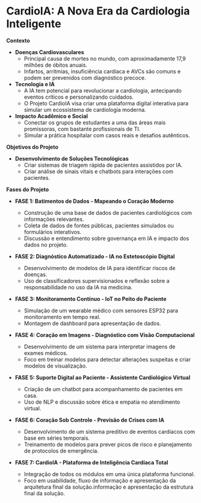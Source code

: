 # CardioIA: A Nova Era da Cardiologia Inteligente

**Contexto**
- **Doenças Cardiovasculares**
  - Principal causa de mortes no mundo, com aproximadamente 17,9 milhões de óbitos anuais.
  - Infartos, arritmias, insuficiência cardíaca e AVCs são comuns e podem ser prevenidos com diagnóstico precoce.
- **Tecnologia e IA**
  - A IA tem potencial para revolucionar a cardiologia, antecipando eventos críticos e personalizando cuidados.
  - O Projeto CardioIA visa criar uma plataforma digital interativa para simular um ecossistema de cardiologia moderna.
- **Impacto Acadêmico e Social**
  - Conectar os grupos de estudantes a uma das áreas mais promissoras, com bastante profissionais de TI.
  - Simular a prática hospitalar com casos reais e desafios autênticos.

**Objetivos do Projeto**
- **Desenvolvimento de Soluções Tecnológicas**
  - Criar sistemas de triagem rápida de pacientes assistidos por IA.
  - Criar análise de sinais vitais e chatbots para interações com pacientes.

**Fases do Projeto**

- **FASE 1: Batimentos de Dados - Mapeando o Coração Moderno**
    * Construção de uma base de dados de pacientes cardiológicos com informações relevantes.
    * Coleta de dados de fontes públicas, pacientes simulados ou formulários interativos.
    * Discussão e entendimento sobre governança em IA e impacto dos dados no projeto.

- **FASE 2: Diagnóstico Automatizado - IA no Estetoscópio Digital**
    * Desenvolvimento de modelos de IA para identificar riscos de doenças.
    * Uso de classificadores supervisionados e reflexão sobre a responsabilidade no uso da IA na medicina.

- **FASE 3: Monitoramento Contínuo - IoT no Peito do Paciente**
    * Simulação de um wearable médico com sensores ESP32 para monitoramento em tempo real.
    * Montagem de dashboard para apresentação de dados.

- **FASE 4: Coração em Imagens - Diagnóstico com Visão Computacional**
    * Desenvolvimento de um sistema para interpretar imagens de exames médicos.
    * Foco em treinar modelos para detectar alterações suspeitas e criar modelos de visualização.

- **FASE 5: Suporte Digital ao Paciente - Assistente Cardiológico Virtual**
    * Criação de um chatbot para acompanhamento de pacientes em casa.
    * Uso de NLP e discussão sobre ética e empatia no atendimento virtual.

- **FASE 6: Coração Sob Controle - Previsão de Crises com IA**
    * Desenvolvimento de um sistema preditivo de eventos cardíacos com base em séries temporais.
    * Treinamento de modelos para prever picos de risco e planejamento de protocolos de emergência.

- **FASE 7: CardiolA - Plataforma de Inteligência Cardíaca Total**
    * Integração de todos os módulos em uma única plataforma funcional.
    * Foco em usabilidade, fluxo de informação e apresentação da arquitetura final da solução.informação e apresentação da estrutura final da solução.